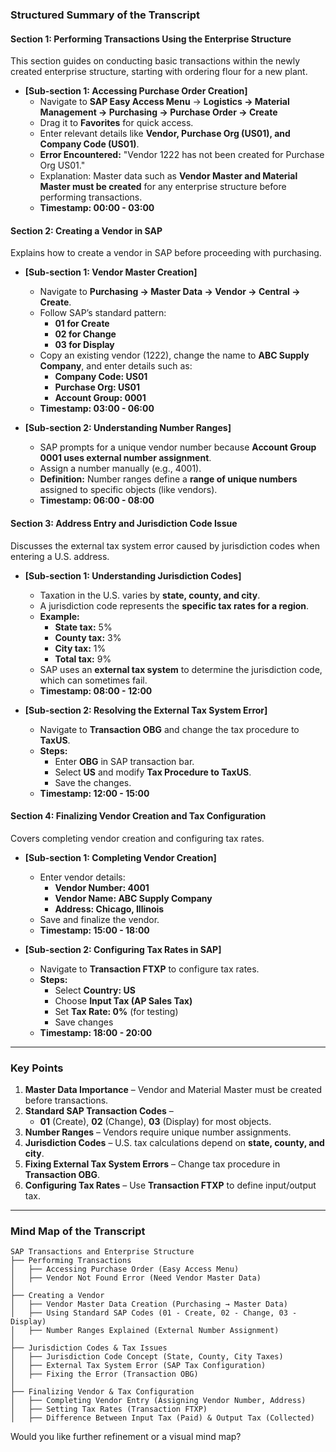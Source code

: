 ### **Structured Summary of the Transcript**

#### **Section 1: Performing Transactions Using the Enterprise Structure**
This section guides on conducting basic transactions within the newly created enterprise structure, starting with ordering flour for a new plant.

- **[Sub-section 1: Accessing Purchase Order Creation]**  
  - Navigate to **SAP Easy Access Menu** → **Logistics → Material Management → Purchasing → Purchase Order → Create**  
  - Drag it to **Favorites** for quick access.  
  - Enter relevant details like **Vendor, Purchase Org (US01), and Company Code (US01)**.  
  - **Error Encountered:** "Vendor 1222 has not been created for Purchase Org US01."  
  - Explanation: Master data such as **Vendor Master and Material Master must be created** for any enterprise structure before performing transactions.  
  - **Timestamp: 00:00 - 03:00**

#### **Section 2: Creating a Vendor in SAP**
Explains how to create a vendor in SAP before proceeding with purchasing.

- **[Sub-section 1: Vendor Master Creation]**  
  - Navigate to **Purchasing → Master Data → Vendor → Central → Create**.  
  - Follow SAP’s standard pattern:  
    - **01 for Create**  
    - **02 for Change**  
    - **03 for Display**  
  - Copy an existing vendor (1222), change the name to **ABC Supply Company**, and enter details such as:  
    - **Company Code: US01**  
    - **Purchase Org: US01**  
    - **Account Group: 0001**  
  - **Timestamp: 03:00 - 06:00**

- **[Sub-section 2: Understanding Number Ranges]**  
  - SAP prompts for a unique vendor number because **Account Group 0001 uses external number assignment**.  
  - Assign a number manually (e.g., 4001).  
  - **Definition:** Number ranges define a **range of unique numbers** assigned to specific objects (like vendors).  
  - **Timestamp: 06:00 - 08:00**

#### **Section 3: Address Entry and Jurisdiction Code Issue**
Discusses the external tax system error caused by jurisdiction codes when entering a U.S. address.

- **[Sub-section 1: Understanding Jurisdiction Codes]**  
  - Taxation in the U.S. varies by **state, county, and city**.  
  - A jurisdiction code represents the **specific tax rates for a region**.  
  - **Example:**  
    - **State tax:** 5%  
    - **County tax:** 3%  
    - **City tax:** 1%  
    - **Total tax:** 9%  
  - SAP uses an **external tax system** to determine the jurisdiction code, which can sometimes fail.  
  - **Timestamp: 08:00 - 12:00**

- **[Sub-section 2: Resolving the External Tax System Error]**  
  - Navigate to **Transaction OBG** and change the tax procedure to **TaxUS**.  
  - **Steps:**  
    - Enter **OBG** in SAP transaction bar.  
    - Select **US** and modify **Tax Procedure to TaxUS**.  
    - Save the changes.  
  - **Timestamp: 12:00 - 15:00**

#### **Section 4: Finalizing Vendor Creation and Tax Configuration**
Covers completing vendor creation and configuring tax rates.

- **[Sub-section 1: Completing Vendor Creation]**  
  - Enter vendor details:  
    - **Vendor Number: 4001**  
    - **Vendor Name: ABC Supply Company**  
    - **Address: Chicago, Illinois**  
  - Save and finalize the vendor.  
  - **Timestamp: 15:00 - 18:00**

- **[Sub-section 2: Configuring Tax Rates in SAP]**  
  - Navigate to **Transaction FTXP** to configure tax rates.  
  - **Steps:**  
    - Select **Country: US**  
    - Choose **Input Tax (AP Sales Tax)**  
    - Set **Tax Rate: 0%** (for testing)  
    - Save changes  
  - **Timestamp: 18:00 - 20:00**

---

### **Key Points**
1. **Master Data Importance** – Vendor and Material Master must be created before transactions.  
2. **Standard SAP Transaction Codes** –  
   - **01** (Create), **02** (Change), **03** (Display) for most objects.  
3. **Number Ranges** – Vendors require unique number assignments.  
4. **Jurisdiction Codes** – U.S. tax calculations depend on **state, county, and city**.  
5. **Fixing External Tax System Errors** – Change tax procedure in **Transaction OBG**.  
6. **Configuring Tax Rates** – Use **Transaction FTXP** to define input/output tax.

---

### **Mind Map of the Transcript**
```plaintext
SAP Transactions and Enterprise Structure
├── Performing Transactions
│   ├── Accessing Purchase Order (Easy Access Menu)
│   ├── Vendor Not Found Error (Need Vendor Master Data)
│
├── Creating a Vendor
│   ├── Vendor Master Data Creation (Purchasing → Master Data)
│   ├── Using Standard SAP Codes (01 - Create, 02 - Change, 03 - Display)
│   ├── Number Ranges Explained (External Number Assignment)
│
├── Jurisdiction Codes & Tax Issues
│   ├── Jurisdiction Code Concept (State, County, City Taxes)
│   ├── External Tax System Error (SAP Tax Configuration)
│   ├── Fixing the Error (Transaction OBG)
│
├── Finalizing Vendor & Tax Configuration
│   ├── Completing Vendor Entry (Assigning Vendor Number, Address)
│   ├── Setting Tax Rates (Transaction FTXP)
│   ├── Difference Between Input Tax (Paid) & Output Tax (Collected)
```

Would you like further refinement or a visual mind map?